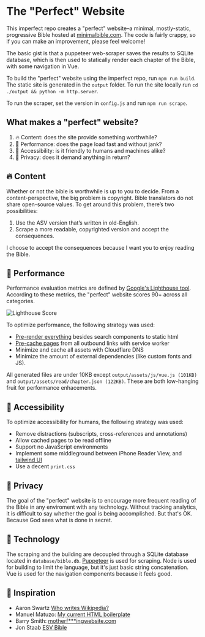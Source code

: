 # The "Perfect" Website
This imperfect repo creates a "perfect" website&ndash;a minimal, mostly-static, progressive Bible hosted at [minimalbible.com](https://minimalbible.com/read/Luke+6). The code is fairly crappy, so if you can make an improvement, please feel welcome!

The basic gist is that a puppeteer web-scraper saves the results to SQLite database, which is then used to statically render each chapter of the Bible, with some navigation in Vue.

To build the "perfect" website using the imperfect repo, run `npm run build`. The static site is generated in the `output` folder. To run the site locally run `cd ./output && python -m http.server`.

To run the scraper, set the version in `config.js` and run `npm run scrape`.

What makes a "perfect" website?
------
1. :fire: Content: does the site provide something worthwhile? 
2. :mechanical_arm: Performance: does the page load fast and without jank?
4. :convenience_store: Accessibility: is it friendly to humans and machines alike?
5. :hear_no_evil: Privacy: does it demand anything in return?


:fire: Content 
------
Whether or not the bible is worthwhile is up to you to decide. From a content-perspective, the big problem is copyright. Bible translators do not share open-source values. To get around this problem, there’s two possibilities:
1. Use the ASV version that’s written in old-English.
2. Scrape a more readable, copyrighted version and accept the consequences. 

I choose to accept the consequences because I want you to enjoy reading the Bible.

:mechanical_arm: Performance 
------
Performance evaluation metrics are defined by [Google's Lighthouse tool](https://developers.google.com/speed/pagespeed/insights/?url=https%3A%2F%2Fminimalbible.com%2Fread%2FGenesis%2B1%2F). According to these metrics, the "perfect" website scores 90+ across all categories. 

![Lighthouse Score](https://raw.githubusercontent.com/barbinbrad/the-perfect-website/master/lighthouse.png?raw=true)

To optimize performance, the following strategy was used:

- [Pre-render everything](https://github.com/barbinbrad/the-perfect-website/blob/6537e1613d819dba253491a45fc18e05a668e838/build/build-pages.js#L10) besides search components to static html
- [Pre-cache pages](https://github.com/barbinbrad/the-perfect-website/blob/04c138499f02b33fe30869ad65c7034a77b06966/output/assets/js/scripts.js#L385) from all outbound links with service worker
- Minimize and cache all assets with Cloudflare DNS
- Minimize the amount of external dependencies (like custom fonts and JS).

All generated files are under 10KB except `output/assets/js/vue.js (101KB)` and `output/assets/read/chapter.json (122KB)`. These are both low-hanging fruit for performance enhacements.


:convenience_store: Accessibility 
------
To optimize accessibility for humans, the following strategy was used:

- Remove distractions (subscripts, cross-references and annotations)
- Allow cached pages to be read offline
- Support no JavaScript environments
- Implement some middleground between iPhone Reader View, and [tailwind UI](https://tailwindui.com/)
- Use a decent `print.css`


:hear_no_evil: Privacy 
------
The goal of the "perfect" website is to encourage more frequent reading of the Bible in any enviroment with any technology. Without tracking analytics, it is difficult to say whether the goal is being accomplished. But that's OK. Because God sees what is done in secret.


:microscope: Technology
------
The scraping and the building are decoupled through a SQLite database located in `database/bible.db`. [Puppeteer](https://github.com/checkly/puppeteer-examples) is used for scraping. Node is used for building to limit the language, but it's just basic string concatenation. Vue is used for the navigation components because it feels good. 


:brain: Inspiration
-------
- Aaron Swartz [Who writes Wikipedia?](http://www.aaronsw.com/weblog/whowriteswikipedia)
- Manuel Matuzo: [My current HTML boilerplate](https://www.matuzo.at/blog/html-boilerplate/)
- Barry Smith: [motherf***ingwebsite.com](http://motherfuckingwebsite.com/)
- Jon Staab [ESV Bible](https://github.com/staab/esv)

